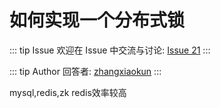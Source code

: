 # 如何实现一个分布式锁



::: tip Issue 
 欢迎在 Issue 中交流与讨论: [Issue 21](https://github.com/shfshanyue/Daily-Question/issues/21) 
:::

::: tip Author 
回答者: [zhangxiaokun](https://github.com/zhangxiaokun) 
:::

mysql,redis,zk redis效率较高
